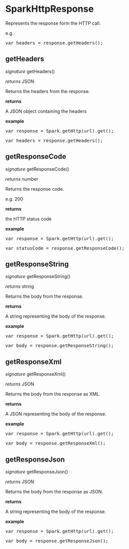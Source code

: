 # SparkHttpResponse

Represents the response form the HTTP call.

e.g.

<pre rel="highlighter" code-brush="js" contenteditable="false">var headers = response.getHeaders();</pre>


## getHeaders
_signature_ getHeaders()</p>
_returns_ JSON</p>

Returns the headers from the response.

<b>returns</b>

A JSON object containing the headers

<b>example</b>

<pre rel="highlighter" code-brush="js" contenteditable="false">var response = Spark.getHttp(url).get();</pre>

<pre rel="highlighter" code-brush="js" contenteditable="false">var headers = response.getHeaders();</pre>

## getResponseCode
_signature_ getResponseCode()</p>
_returns_ number</p>

Returns the response code.

e.g. 200

<b>returns</b>

the HTTP status code

<b>example</b>

<pre rel="highlighter" code-brush="js" contenteditable="false">var response = Spark.getHttp(url).get();</pre>

<pre rel="highlighter" code-brush="js" contenteditable="false">var statusCode = response.getResponseCode();</pre>

## getResponseString
_signature_ getResponseString()</p>
_returns_ string</p>

Returns the body from the response.

<b>returns</b>

A string representing the body of the response.

<b>example</b>

<pre rel="highlighter" code-brush="js" contenteditable="false">var response = Spark.getHttp(url).get();</pre>

<pre rel="highlighter" code-brush="js" contenteditable="false">var body = response.getResponseString();</pre>

## getResponseXml
_signature_ getResponseXml()</p>
_returns_ JSON</p>

Returns the body from the response as XML.

<b>returns</b>

A JSON representing the body of the response.

<b>example</b>

<pre rel="highlighter" code-brush="js" contenteditable="false">var response = Spark.getHttp(url).get();</pre>

<pre rel="highlighter" code-brush="js" contenteditable="false">var body = response.getResponseXml();</pre>

## getResponseJson
_signature_ getResponseJson()</p>
_returns_ JSON</p>

Returns the body from the response as JSON.

<b>returns</b>

A string representing the body of the response.

<b>example</b>

<pre rel="highlighter" code-brush="js" contenteditable="false">var response = Spark.getHttp(url).get();</pre>

<pre rel="highlighter" code-brush="js" contenteditable="false">var body = response.getResponseJson();</pre>

